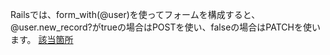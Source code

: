 Railsでは、form_with(@user)を使ってフォームを構成すると、@user.new_record?がtrueの場合はPOSTを使い、falseの場合はPATCHを使います。
[該当箇所]([https://railstutorial.jp/chapters/updating_and_deleting_users?version=7.0#cha-updating_showing_and_deleting_users:~:text=%E3%81%93%E3%81%93%E3%81%A7%E3%82%82%E3%81%861%E3%81%A4%E5%BE%AE%E5%A6%99%E3%81%AA%E7%82%B9%E3%82%92%E6%8C%87%E6%91%98%E3%81%97%E3%81%A6%E3%81%8A%E3%81%8D%E3%81%9F%E3%81%84%E3%81%A8%E6%80%9D%E3%81%84%E3%81%BE%E3%81%99%E3%80%82](https://railstutorial.jp/chapters/updating_and_deleting_users?version=7.0#cha-updating_showing_and_deleting_users:~:text=Active%20Record%E3%81%AEnew_record%3F%E8%AB%96%E7%90%86%E5%80%A4%E3%83%A1%E3%82%BD%E3%83%83%E3%83%89%E3%81%A7%E5%8C%BA%E5%88%A5%E3%81%A7%E3%81%8D%E3%82%8B))

